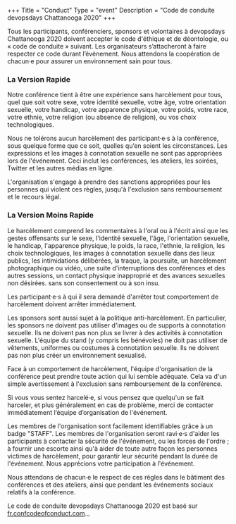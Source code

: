 +++
Title = "Conduct"
Type = "event"
Description = "Code de conduite devopsdays Chattanooga 2020"
+++

Tous les participants, conférenciers, sponsors et volontaires à devopsdays Chattanooga 2020 doivent accepter le code d'éthique et de déontologie, ou « code de conduite » suivant. Les organisateurs s’attacheront à faire respecter ce code durant l’événement. Nous attendons la coopération de chacun‧e pour assurer un environnement sain pour tous.


### La Version Rapide

Notre conférence tient à être une expérience sans harcèlement pour tous, quel que soit votre sexe, votre identité sexuelle, votre âge, votre orientation sexuelle, votre handicap, votre apparence physique, votre poids, votre race, votre ethnie, votre religion (ou absence de religion), ou vos choix technologiques.

Nous ne tolérons aucun harcèlement des participant‧e‧s à la conférence, sous quelque forme que ce soit, quelles qu’en soient les circonstances. Les expressions et les images à connotation sexuelle ne sont pas appropriées lors de l'événement. Ceci inclut les conférences, les ateliers, les soirées, Twitter et les autres médias en ligne.

L'organisation s'engage à prendre des sanctions appropriées pour les personnes qui violent ces règles, jusqu'à l'exclusion sans remboursement et le recours légal.


### La Version Moins Rapide

Le harcèlement comprend les commentaires à l'oral ou à l'écrit ainsi que les  gestes offensants sur le sexe, l'identité sexuelle, l'âge, l'orientation sexuelle, le handicap, l'apparence physique, le poids, la race, l'ethnie, la religion, les choix technologiques, les images à connotation sexuelle dans des lieux publics, les intimidations délibérées, la traque, la poursuite, un harcèlement photographique ou vidéo, une suite d'interruptions des conférences et des autres sessions, un contact physique inapproprié et des avances sexuelles non désirées. sans son consentement ou à son insu.

Les participant‧e‧s à qui il sera demandé d'arrêter tout comportement de harcèlement doivent arrêter immédiatement.

Les sponsors sont aussi sujet à la politique anti-harcèlement. En particulier, les sponsors ne doivent pas utiliser d'images ou de supports à connotation sexuelle. Ils ne doivent pas non plus se livrer à des activités à connotation sexuelle. L'équipe du stand (y compris les bénévoles) ne doit pas utiliser de vêtements, uniformes ou costumes à connotation sexuelle. Ils ne doivent pas non plus créer un environnement sexualisé.

Face à un comportement de harcèlement, l'équipe d'organisation de la conférence peut prendre toute action qui lui semble adéquate. Cela va d'un simple avertissement à l'exclusion sans remboursement de la conférence.

Si vous vous sentez harcelé‧e, si vous pensez que quelqu'un se fait harceler, et plus généralement en cas de problème, merci de contacter immédiatement l’équipe d’organisation de l'événement.

Les membres de l'organisation sont facilement identifiables grâce à un badge "STAFF". Les membres de l'organisation seront ravi‧e‧s d'aider les participants à contacter la sécurité de l'événement, ou les forces de l'ordre ; à fournir une escorte ainsi qu'à aider de toute autre façon les personnes victimes de harcèlement, pour garantir leur sécurité pendant la durée de l'événement. Nous apprécions votre participation à l'événement.

Nous attendons de chacun‧e le respect de ces règles dans le bâtiment des conférences et des ateliers, ainsi que pendant les événements sociaux relatifs à la conférence.



Le code de conduite devopsdays Chattanooga 2020 est basé sur [fr.confcodeofconduct.com](https://fr.confcodeofconduct.com)._ 
